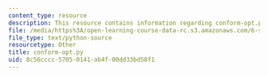 ```yaml
---
content_type: resource
description: This resource contains information regarding conform-opt.py.
file: /media/https%3A/open-learning-course-data-rc.s3.amazonaws.com/6-s095-programming-for-the-puzzled-january-iap-2018/8c56cccc57050141ab4f00dd33bd58f1_conform-opt.py
file_type: text/python-source
resourcetype: Other
title: conform-opt.py
uid: 8c56cccc-5705-0141-ab4f-00dd33bd58f1
---
```


